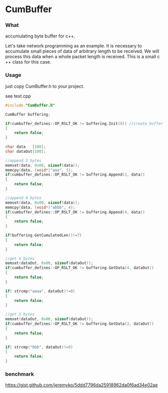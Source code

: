 # CumBuffer #

### What ###

accumulating byte buffer for c++. 

Let's take network programming as an example.
It is necessary to accumulate small pieces of data of arbitrary length to be received. We will process this data when a whole packet length is received. This is a small c ++ class for this case.

### Usage ###
just copy CumBuffer.h to your project.

see test.cpp
```cpp
#include "CumBuffer.h"

CumBuffer buffering;

if(cumbuffer_defines::OP_RSLT_OK != buffering.Init(9)) //create buffer with 9 bytes
{
    return false; 
} 

char data   [100];
char dataOut[100];

//append 3 bytes 
memset(data, 0x00, sizeof(data));
memcpy(data, (void*)"aaa", 3);
if(cumbuffer_defines::OP_RSLT_OK != buffering.Append(3, data))
{
    return false;
}

//append 4 bytes
memset(data, 0x00, sizeof(data));
memcpy(data, (void*)"abbb", 4);
if(cumbuffer_defines::OP_RSLT_OK != buffering.Append(4, data))
{
    return false;
}

if(buffering.GetCumulatedLen()!=7) 
{
    return false;
}

//get 4 bytes
memset(dataOut, 0x00, sizeof(dataOut));
if(cumbuffer_defines::OP_RSLT_OK != buffering.GetData(4, dataOut))
{
    return false;
}

if( strcmp("aaaa", dataOut)!=0)
{
    return false;
}

//get 3 bytes
memset(dataOut, 0x00, sizeof(dataOut));
if(cumbuffer_defines::OP_RSLT_OK != buffering.GetData(3, dataOut))
{
    return false;
}

if( strcmp("bbb", dataOut)!=0)
{
    return false;
}
```
### benchmark ###

https://gist.github.com/jeremyko/5ddd7796da25918962da0f6ad34e02ae
